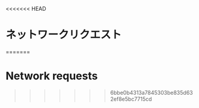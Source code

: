 
<<<<<<< HEAD
# ネットワークリクエスト
=======
# Network requests
>>>>>>> 6bbe0b4313a7845303be835d632ef8e5bc7715cd
